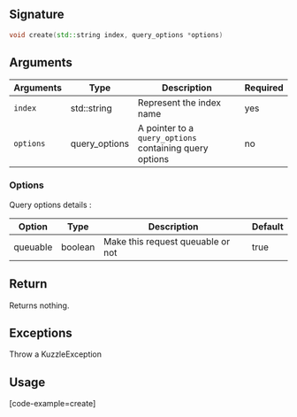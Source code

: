 ## Signature

```cpp
void create(std::string index, query_options *options)
```

## Arguments

| Arguments     | Type        | Description                            | Required
|---------------|-------------|----------------------------------------|----------
| ``index``     | std::string  | Represent the index name              | yes
| ``options``   | query_options | A pointer to a `query_options` containing query options| no

### __Options__

Query options details :

| Option   | Type    | Description                       | Default |
| -------- | ------- | --------------------------------- | ------- |
| queuable | boolean | Make this request queuable or not | true    |

## Return

Returns nothing.

## Exceptions

Throw a KuzzleException

## Usage

[code-example=create]
